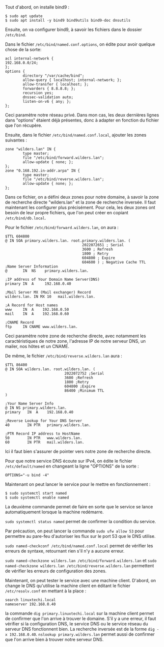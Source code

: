 Tout d'abord, on installe bind9 :
```
$ sudo apt update
$ sudo apt install -y bind9 bind9utils bind9-doc dnsutils
```
Ensuite, on va configurer bind9, à savoir les fichiers dans le dossier `/etc/bind`.

Dans le fichier `/etc/bind/named.conf.options`, on édite pour avoir quelque chose de la sorte:

```
acl internal-network {
192.168.0.0/24;
};
options {
        directory "/var/cache/bind";
        allow-query { localhost; internal-network; };
        allow-transfer { localhost; };
        forwarders { 8.8.8.8; };
        recursion yes;
        dnssec-validation auto;
        listen-on-v6 { any; };
};
```
Ceci paramètre notre réseau privé. Dans mon cas, les deux dernières lignes dans "options" étaient déjà présentes, donc à adapter en fonction du fichier que l'on récupère.

Ensuite, dans le fichier `/etc/bind/named.conf.local`, ajouter les zones suivantes :

```
zone "wilders.lan" IN {
        type master;
        file "/etc/bind/forward.wilders.lan";
        allow-update { none; };
};
zone "0.168.192.in-addr.arpa" IN {
        type master;
        file "/etc/bind/reverse.wilders.lan";
        allow-update { none; };
};
```
Dans ce fichier, on a défini deux zones pour notre domaine, à savoir la zone de recherche directe "wilders.lan" et la zone de recherche inversée.
Il faut maintenant les configurer plus précisément. Pour cela, les deux zones ont besoin de leur propre fichiers, que l'on peut créer en copiant `/etc/bind/db.local`.

Pour le fichier `/etc/bind/forward.wilders.lan`, on aura :

```
$TTL 604800
@ IN SOA primary.wilders.lan. root.primary.wilders.lan. (
                                   2022072651 ; Serial
                                   3600 ; Refresh
                                   1800 ; Retry
                                   604800 ; Expire
                                   604600 ) ; Negative Cache TTL
;Name Server Information
@       IN  NS    primary.wilders.lan.

;IP address of Your Domain Name Server(DNS)
primary IN  A     192.168.0.40

;Mail Server MX (Mail exchanger) Record
wilders.lan. IN MX 10   mail.wilders.lan.

;A Record for Host names
www     IN  A    192.168.0.50
mail    IN  A    192.168.0.60

;CNAME Record
ftp     IN CNAME www.wilders.lan.
```
Ceci paramètre notre zone de recherche directe, avec notamment les caractéristiques de notre zone, l'adresse IP de notre serveur DNS, un mailer, nos hôtes et un CNAME.

De même, le fichier `/etc/bind/reverse.wilders.lan` aura :

```
$TTL 86400
@ IN SOA wilders.lan. root.wilders.lan. (
                           2022072752 ;Serial
                           3600 ;Refresh
                           1800 ;Retry
                           604800 ;Expire
                           86400 ;Minimum TTL
)

;Your Name Server Info
@ IN NS primary.wilders.lan.
primary   IN  A    192.168.0.40

;Reverse Lookup for Your DNS Server
40        IN PTR   primary.wilders.lan.

;PTR Record IP address to HostName
50        IN PTR   www.wilders.lan.
60        IN PTR   mail.wilders.lan.
```
Ici il faut bien s'assurer de pointer vers notre zone de recherche directe.

Pour que notre service DNS écoute sur IPv4, on édite le fichier `/etc/default/named` en changeant la ligne "OPTIONS" de la sorte :

`OPTIONS="-u bind -4"`

Maintenant on peut lancer le service pour le mettre en fonctionnement :

```
$ sudo systemctl start named
$ sudo systemctl enable named
```
La deuxième commande permet de faire en sorte que le service se lance automatiquement lorsque la machine redémarre.

`sudo systemctl status named` permet de confirmer la condition du service.

Par précaution, on peut lancer la commande `sudo ufw allow 53` pour permettre au pare-feu d'autoriser les flux sur le port 53 que le DNS utilise.

`sudo named-checkconf /etc/bind/named.conf.local` permet de vérifier les erreurs de syntaxe, retournant rien s'il n'y a aucune erreur.

`sudo named-checkzone wilders.lan /etc/bind/forward.wilders.lan` et `sudo named-checkzone wilders.lan /etc/bind/reverse.wilders.lan` permettent de vérifier les erreurs de configuration des zones.

Maintenant, on peut tester le service avec une machine client.
D'abord, on change le DNS qu'utilise la machine client en éditant le fichier `/etc/resolv.conf` en mettant à la place :

```
search linuxtechi.local
nameserver 192.168.0.40
```

la commande `dig primary.linuxtechi.local` sur la machine client permet de confirmer que l'on arrive à trouver le domaine. S'il y a une erreur, il faut vérifier si la configuration DNS, le service DNS ou le service réseau du serveur DNS fonctionnent bien.
La recherche inversée est de la forme `dig -x 192.168.0.40`.
`nslookup primary.wilders.lan` permet aussi de confirmer que l'on arrive bien à trouver notre serveur DNS. 


